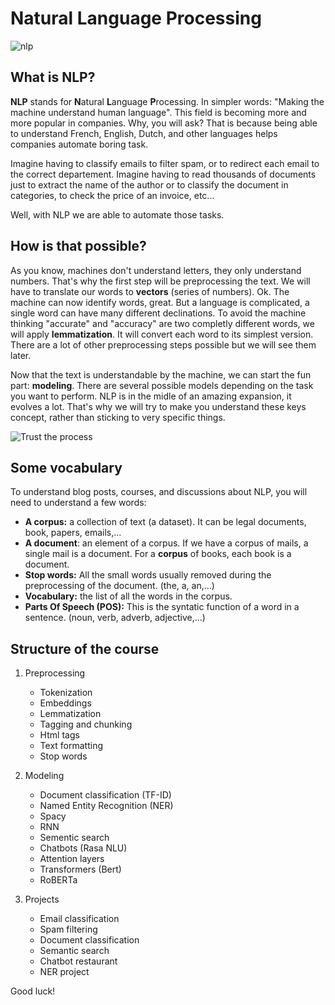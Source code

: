 # Natural Language Processing

![nlp](https://canopylab.com/wp-content/uploads/2019/11/shutterstock_1455391502-2.jpg)

## What is NLP?

**NLP** stands for **N**atural **L**anguage **P**rocessing.
In simpler words: "Making the machine understand human language". This field is becoming more and more popular in companies.
Why, you will ask? That is because being able to understand French, English, Dutch, and other languages helps companies automate boring task.

Imagine having to classify emails to filter spam, or to redirect each email to the correct departement.
Imagine having to read thousands of documents just to extract the name of the author or to classify the document in categories, to check the price of an invoice, etc...

Well, with NLP we are able to automate those tasks.

## How is that possible?

As you know, machines don't understand letters, they only understand numbers. That's why the first step will be preprocessing the text. We will have to translate our words to **vectors** (series of numbers).
Ok. The machine can now identify words, great.
But a language is complicated, a single word can have many different declinations. To avoid the machine thinking "accurate" and "accuracy" are two completly different words, we will apply **lemmatization**. It will convert each word to its simplest version. There are a lot of other preprocessing steps possible but we will see them later.

Now that the text is understandable by the machine, we can start the fun part: **modeling**. There are several possible models depending on the task you want to perform. NLP is in the midle of an amazing expansion, it evolves a lot. That's why we will try to make you understand these keys concept, rather than sticking to very specific things.

![Trust the process](https://media.giphy.com/media/XGVB1T61iAr4IEilhd/giphy.gif)

## Some vocabulary

To understand blog posts, courses, and discussions about NLP, you will need to understand a few words:

* **A corpus:** a collection of text (a dataset). It can be legal documents, book, papers, emails,...
* **A document**: an element of a corpus. If we have a corpus of mails, a single mail is a document. For a **corpus** of books, each book is a document.
* **Stop words:** All the small words usually removed during the preprocessing of the document. (the, a, an,...)
* **Vocabulary:** the list of all the words in the corpus.
* **Parts Of Speech (POS):** This is the syntatic function of a word in a sentence. (noun, verb, adverb, adjective,...)

## Structure of the course

1. Preprocessing
    * Tokenization
    * Embeddings
    * Lemmatization
    * Tagging and chunking
    * Html tags
    * Text formatting
    * Stop words
2. Modeling
    * Document classification (TF-ID)
    * Named Entity Recognition (NER)
    * Spacy
    * RNN
    * Sementic search
    * Chatbots (Rasa NLU)
    * Attention layers
    * Transformers (Bert)
    * RoBERTa

3. Projects
    * Email classification
    * Spam filtering
    * Document classification
    * Semantic search
    * Chatbot restaurant
    * NER project

Good luck!
